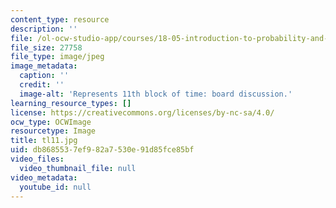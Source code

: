 ```yaml
---
content_type: resource
description: ''
file: /ol-ocw-studio-app/courses/18-05-introduction-to-probability-and-statistics-spring-2014/db8685537ef982a7530e91d85fce85bf_tl11.jpg
file_size: 27758
file_type: image/jpeg
image_metadata:
  caption: ''
  credit: ''
  image-alt: 'Represents 11th block of time: board discussion.'
learning_resource_types: []
license: https://creativecommons.org/licenses/by-nc-sa/4.0/
ocw_type: OCWImage
resourcetype: Image
title: tl11.jpg
uid: db868553-7ef9-82a7-530e-91d85fce85bf
video_files:
  video_thumbnail_file: null
video_metadata:
  youtube_id: null
---
```

